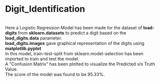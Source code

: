 # Digit_Identification
<br> Here a Logistic Regression Model has been made for the dataset of **load-digits** from **sklearn.datasets** to predict a digit based on the **load_digits.data** parameter.
<br> **load_digits.images** gave graphical representation of the digits using **matplotlib.pyplot**
<br> In this model, train-test-split from sklearn.model-selection has been imported to train and test the model.
<br> A "Confusion Matrix" has been plotted to visualize the Predicted v/s Truth Value.
<br> The score of the model was found to be 95.33%.
